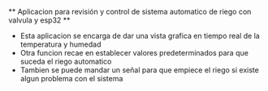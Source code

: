 ** Aplicacion para revisión y control de sistema automatico de riego con valvula y esp32 **
* Esta aplicacion se encarga de dar una vista grafica en tiempo real de la temperatura y humedad
* Otra funcion recae en establecer valores predeterminados para que suceda el riego automatico
* Tambien se puede mandar un señal para que empiece el riego si existe algun problema con el sistema
